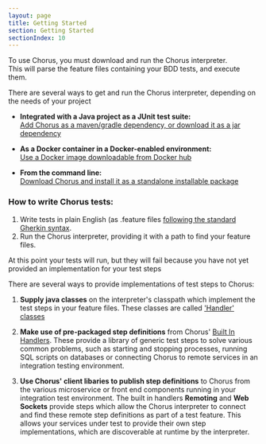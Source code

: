 ```yaml
---
layout: page
title: Getting Started
section: Getting Started
sectionIndex: 10
---
```


To use Chorus, you must download and run the Chorus interpreter.   
This will parse the feature files containing your BDD tests, and execute them.

There are several ways to get and run the Chorus interpreter, depending on the needs of your project
  
* **Integrated with a Java project as a JUnit test suite:**   
  [Add Chorus as a maven/gradle dependency, or download it as a jar dependency](/pages/RunningChorus/RunningAsJUnitSuite)

* **As a Docker container in a Docker-enabled environment:**  
  [Use a Docker image downloadable from Docker hub](/pages/RunningChorus/RunningWithDocker) 
  
* **From the command line:**  
  [Download Chorus and install it as a standalone installable package](/pages/RunningChorus/RunningAsAStandaloneInstallable)



### How to write Chorus tests:

1. Write tests in plain English (as .feature files [following the standard Gherkin syntax](https://github.com/cucumber/cucumber/wiki/Gherkin).
2. Run the Chorus interpreter, providing it with a path to find your feature files.

At this point your tests will run, but they will fail because you have not yet provided an implementation for your test steps  

There are several ways to provide implementations of test steps to Chorus:

1. **Supply java classes** on the interpreter's classpath which implement the test steps in your feature files. 
These classes are called ['Handler' classes](/pages/Handlers/HandlerClasses)  

2. **Make use of pre-packaged step definitions** from Chorus' [Built In Handlers](/pages/BuiltInHandlers/BuiltInHandlers).
These provide a library of generic test steps to solve various common problems, 
such as starting and stopping processes, running SQL scripts on databases or connecting Chorus to remote services in an 
integration testing environment.  

3. **Use Chorus' client libaries to publish step definitions** to Chorus from the various microservice or front end components 
running in your integration test environment. The built in handlers **Remoting** and **Web Sockets** provide steps which allow the
Chorus interpreter to connect and find these remote step definitions as part of a test feature. This allows your services under test to 
provide their own step implementations, which are discoverable at runtime by the interpreter.